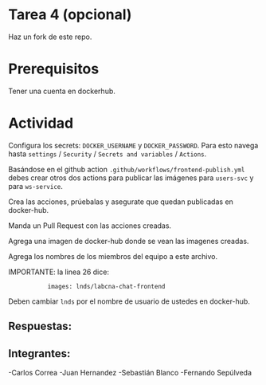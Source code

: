 # Tarea 4 (opcional)

Haz un fork de este repo.

# Prerequisitos

Tener una cuenta en dockerhub.

# Actividad

Configura los secrets: `DOCKER_USERNAME` y `DOCKER_PASSWORD`. Para esto navega hasta `settings` / `Security` / `Secrets and variables` / `Actions`.

Basándose en el github action `.github/workflows/frontend-publish.yml` debes crear otros dos actions para publicar las imágenes para `users-svc` y para `ws-service`.

Crea las acciones, prúebalas y asegurate que quedan publicadas en docker-hub.

Manda un Pull Request con las acciones creadas.

Agrega una imagen de docker-hub donde se vean las imagenes creadas.

Agrega los nombres de los miembros del equipo a este archivo.

IMPORTANTE: la linea 26 dice:

               images: lnds/labcna-chat-frontend

Deben cambiar `lnds` por el nombre de usuario de ustedes en docker-hub.



## Respuestas:

## Integrantes:

  -Carlos Correa
  -Juan Hernandez
  -Sebastián Blanco
  -Fernando Sepúlveda

